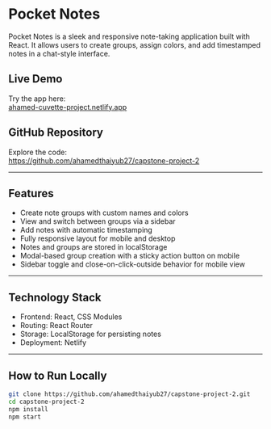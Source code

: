 # Pocket Notes

Pocket Notes is a sleek and responsive note-taking application built with React. It allows users to create groups, assign colors, and add timestamped notes in a chat-style interface.

## Live Demo
Try the app here:  
[ahamed-cuvette-project.netlify.app](https://ahamed-cuvette-project.netlify.app)

## GitHub Repository
Explore the code:  
https://github.com/ahamedthaiyub27/capstone-project-2

---

## Features

- Create note groups with custom names and colors  
- View and switch between groups via a sidebar  
- Add notes with automatic timestamping  
- Fully responsive layout for mobile and desktop  
- Notes and groups are stored in localStorage  
- Modal-based group creation with a sticky action button on mobile  
- Sidebar toggle and close-on-click-outside behavior for mobile view  

---

## Technology Stack

- Frontend: React, CSS Modules  
- Routing: React Router  
- Storage: LocalStorage for persisting notes  
- Deployment: Netlify  

---

## How to Run Locally

```bash
git clone https://github.com/ahamedthaiyub27/capstone-project-2.git
cd capstone-project-2
npm install
npm start
